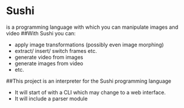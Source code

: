 # Sushi
is a programming language with which you can manipulate images and video
##With Sushi you can:
  * apply image transformations (possibly even image morphing)
  * extract/ insert/ switch frames etc.
  * generate video from images
  * generate images from video
  * etc.
 
##This project is an interpreter for the Sushi programming language
  * It will start of with a CLI which may change to a web interface.
  * It will include a parser module
